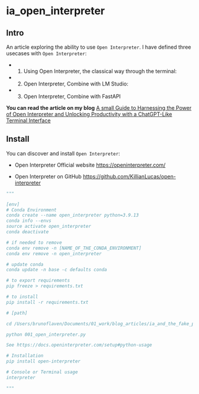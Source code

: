 # ia_open_interpreter

## Intro
An article exploring the ability to use `Open Interpreter`. I have defined three usecases with `Open Interpreter`: 

- 1. Using Open Interpreter, the classical way through the terminal:
- 2. Open Interpreter, Combine with LM Studio:
- 3. Open Interpreter, Combine with FastAPI

**You can read the article on my blog**
[A small Guide to Harnessing the Power of Open Interpreter and Unlocking Productivity with a ChatGPT-Like Terminal Interface 
](https://flaven.fr/2024/01/a-small-guide-to-harnessing-the-power-of-open-interpreter-and-unlocking-productivity-with-a-chatgpt-like-terminal-interface//)



## Install
You can discover and install `Open Interpreter`:

- Open Interpreter Official website
https://openinterpreter.com/

- Open Interpreter on GitHub
https://github.com/KillianLucas/open-interpreter


```python
"""

[env]
# Conda Environment
conda create --name open_interpreter python=3.9.13
conda info --envs
source activate open_interpreter
conda deactivate

# if needed to remove
conda env remove -n [NAME_OF_THE_CONDA_ENVIRONMENT]
conda env remove -n open_interpreter

# update conda 
conda update -n base -c defaults conda

# to export requirements
pip freeze > requirements.txt

# to install
pip install -r requirements.txt

# [path]

cd /Users/brunoflaven/Documents/01_work/blog_articles/ia_and_the_fake_prompt_academy

python 001_open_interpreter.py

See https://docs.openinterpreter.com/setup#python-usage

# Installation
pip install open-interpreter

# Console or Terminal usage
interpreter

"""

```




